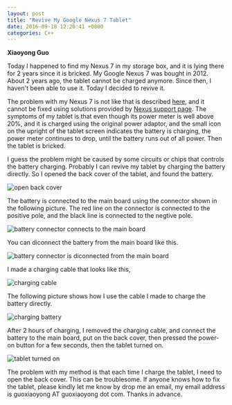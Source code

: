 ```yaml
---
layout: post
title: "Revive My Google Nexus 7 Tablet"
date: 2016-09-18 12:20:41 +0800
categories: C++
---
```


**Xiaoyong Guo**

Today I happened to find my Nexus 7 in my storage box,
and it is lying there for 2 years since it is bricked. 
My Google Nexus 7 was bought in 2012.
About 2 years ago, the tablet cannot be charged anymore.
Since then, I haven't been able to use it.
Today I decided to revive it.

The problem with my Nexus 7 is not like that 
is described [here](http://www.droid-life.com/2012/12/27/fix-nexus-7-refusing-to-charge-try-this-trick/), and it cannot be fixed using solutions provided by [Nexus support page](https://support.google.com/nexus/troubleshooter/3337561?hl=en). The symptoms of my tablet is that even though its power meter is well above 20%, and it is charged using the original power adaptor, and the small icon on the upright of the tablet screen indicates the battery is charging, the power meter continues to drop, until the battery runs out of all power. Then the tablet is bricked. 

I guess the problem might be caused by some circuits or chips that controls the battery charging.
Probably I can revive my tablet by charging the battery directly.
So I opened the back cover of the tablet, and found the battery.

![open back cover](/image/nexus7/01.jpg)


The battery is connected to the main board using the connector shown in the following picture.  The red line on the connector is connected to the positive pole, and the black line is connected to the negtive pole.

![battery connector connects to the main board](/image/nexus7/02.jpg)

You can diconnect the battery from the main board like this.

![battery connector is diconnected from the main board](/image/nexus7/02.jpg)

I made a charging cable that looks like this, 

![charging cable](/image/nexus7/04.jpg)

The following picture shows how I use the cable I made to charge the battery directly. 

![charging battery](/image/nexus7/05.jpg)

After 2 hours of charging, I removed the charging cable, and connect the battery to the main board, put on the back cover,
then pressed the power-on button for a few seconds, then the tablet turned on.

![tablet turned on](/image/nexus7/06.jpg)

The problem with my method is that each time I charge the tablet, I need to open the back cover. This can be troublesome.
If anyone knows how to fix the tablet, please kindly let me know by drop me an email, my email address is guoxiaoyong AT guoxiaoyong dot com. Thanks in advance.



